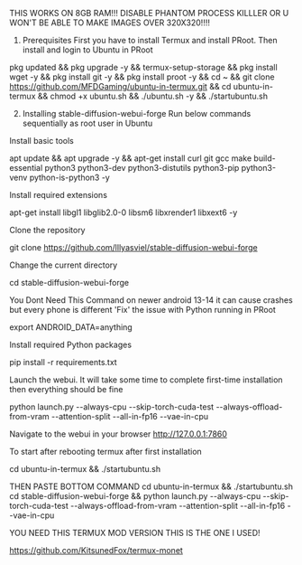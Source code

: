 THIS WORKS ON 8GB RAM!!! DISABLE PHANTOM PROCESS KILLLER OR U WON'T BE ABLE TO MAKE IMAGES OVER 320X320!!!!

1. Prerequisites
First you have to install Termux and install PRoot. Then install and login to Ubuntu in PRoot


pkg updated && pkg upgrade -y && termux-setup-storage &&
pkg install wget -y && pkg install git -y && pkg install proot -y &&
cd ~ && git clone https://github.com/MFDGaming/ubuntu-in-termux.git && cd ubuntu-in-termux && chmod +x ubuntu.sh && ./ubuntu.sh -y && ./startubuntu.sh 

2. Installing stable-diffusion-webui-forge
Run below commands sequentially as root user in Ubuntu

Install basic tools

apt update && apt upgrade -y && apt-get install curl git gcc make build-essential python3 python3-dev python3-distutils python3-pip python3-venv python-is-python3 -y 

Install required extensions

apt-get install libgl1 libglib2.0-0 libsm6 libxrender1 libxext6 -y

Clone the repository

git clone https://github.com/lllyasviel/stable-diffusion-webui-forge



Change the current directory

cd stable-diffusion-webui-forge


You Dont Need This Command on newer android 13-14 it can cause crashes but every phone is different 
'Fix' the issue with Python running in PRoot

export ANDROID_DATA=anything 

Install required Python packages

pip install -r requirements.txt 

Launch the webui. It will take some time to complete first-time installation then everything should be fine

python launch.py --always-cpu --skip-torch-cuda-test --always-offload-from-vram --attention-split --all-in-fp16 --vae-in-cpu

Navigate to the webui in your browser
http://127.0.0.1:7860 

To start after rebooting termux after first installation 

cd ubuntu-in-termux && ./startubuntu.sh

THEN PASTE BOTTOM COMMAND 
cd ubuntu-in-termux && ./startubuntu.sh
cd stable-diffusion-webui-forge && python launch.py --always-cpu --skip-torch-cuda-test --always-offload-from-vram --attention-split --all-in-fp16 --vae-in-cpu



YOU NEED THIS TERMUX MOD VERSION THIS IS THE ONE I USED!


https://github.com/KitsunedFox/termux-monet


